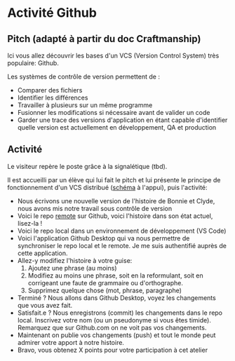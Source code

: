 # Activité Github

## Pitch (adapté à partir du doc Craftmanship)

Ici vous allez découvrir les bases d'un VCS (Version Control System) très populaire: Github.

Les systèmes de contrôle de version permettent de :
- Comparer des fichiers
- Identifier les différences
- Travailler à plusieurs sur un même programme
- Fusionner les modifications si nécessaire avant de valider un code
- Garder une trace des versions d'application en étant capable
d'identifier quelle version est actuellement en développement, QA et production

## Activité

Le visiteur repère le poste grâce à la signalétique (tbd).

Il est accueilli par un élève qui lui fait le pitch et lui présente le principe de fonctionnement d'un VCS distribué ([schéma](Git.png) à l'appui), puis l'activité:

- Nous écrivons une nouvelle version de l'histoire de Bonnie et Clyde, nous avons mis notre travail sous contrôle de version
- Voici le repo [remote](https://github.com/ETML-INF/Bonnie-and-Clyde.git) sur Github, voici l'histoire dans son état actuel, lisez-la !
- Voici le repo local dans un environnement de développement (VS Code)
- Voici l'application Github Desktop qui va nous permettre de synchroniser le repo local et le remote. Je me suis authentifié auprès de cette application.
- Allez-y modifiez l'histoire à votre guise:
  1. Ajoutez une phrase (au moins)
  2. Modifiez au moins une phrase, soit en la reformulant, soit en corrigeant une faute de grammaire ou d'orthographe.
  3. Supprimez quelque chose (mot, phrase, paragraphe)
- Terminé ? Nous allons dans Github Desktop, voyez les changements que vous avez fait.
- Satisfait.e ? Nous enregistrons (commit) les changements dans le repo local. Inscrivez votre nom (ou un pseudonyme si vous êtes timide). Remarquez que sur Github.com on ne voit pas vos changements.
- Maintenant on publie vos changements (push) et tout le monde peut admirer votre apport à notre histoire.
- Bravo, vous obtenez X points pour votre participation à cet atelier

